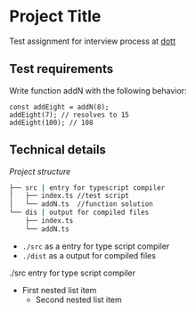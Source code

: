 # Project Title

Test assignment for interview process at [dott](https://ridedott.com)

## Test requirements

Write function addN with the following behavior:

```
const addEight = addN(8);
addEight(7); // resolves to 15
addEight(100); // 108
```

## Technical details

*Project structure*
```bash
├── src | entry for typescript compiler
│   ├── index.ts //test script 
│   └── addN.ts  //function solution
└── dis | output for compiled files
    ├── index.ts
    └── addN.ts
```

* `./src` as a entry for type script compiler
* `./dist` as a output for compiled files 

./src entry for type script compiler
 - First nested list item
    - Second nested list item